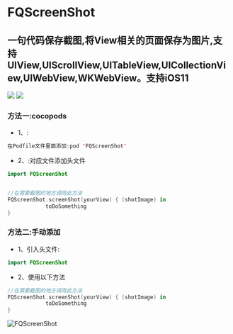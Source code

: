 # FQScreenShot

## 一句代码保存截图,将View相关的页面保存为图片,支持 UIView,UIScrollView,UITableView,UICollectionView,UIWebView,WKWebView。支持iOS11

[![](https://img.shields.io/badge/Supported-iOS7-4BC51D.svg?style=flat-square)](https://github.com/Teacher-Fu/FQScreenshot)
[![](https://img.shields.io/badge/Swift-compatible-4BC51D.svg?style=flat-square)](https://github.com/Teacher-Fu/FQScreenshotl)


### 方法一:cocopods
- 1、:

```swift
在Podfile文件里面添加:pod 'FQScreenShot'
```
- 2、:对应文件添加头文件

```swift
import FQScreenShot


//在需要截图的地方调用此方法
FQScreenShot.screenShot(yourView) { (shotImage) in
            toDoSomething
}
```

### 方法二:手动添加
- 1、引入头文件:

```swift
import FQScreenShot
```
- 2、使用以下方法

```swift
//在需要截图的地方调用此方法
FQScreenShot.screenShot(yourView) { (shotImage) in
            toDoSomething
}
```


![FQScreenShot](shot.gif)


